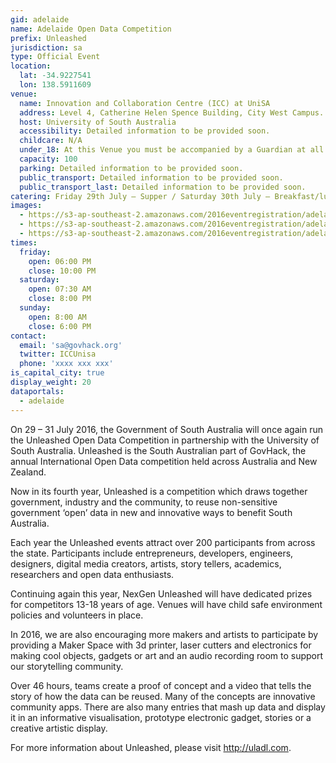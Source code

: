 ```yaml
---
gid: adelaide
name: Adelaide Open Data Competition
prefix: Unleashed 
jurisdiction: sa
type: Official Event
location:
  lat: -34.9227541
  lon: 138.5911609
venue:
  name: Innovation and Collaboration Centre (ICC) at UniSA
  address: Level 4, Catherine Helen Spence Building, City West Campus. Enter off Fenn Place
  host: University of South Australia
  accessibility: Detailed information to be provided soon.
  childcare: N/A
  under_18: At this Venue you must be accompanied by a Guardian at all times.
  capacity: 100
  parking: Detailed information to be provided soon.
  public_transport: Detailed information to be provided soon.
  public_transport_last: Detailed information to be provided soon.
catering: Friday 29th July – Supper / Saturday 30th July – Breakfast/lunch/tea / Sunday 31st – Breakfast/lunch
images:
  - https://s3-ap-southeast-2.amazonaws.com/2016eventregistration/adelaide/ICC_021115_010.jpg
  - https://s3-ap-southeast-2.amazonaws.com/2016eventregistration/adelaide/ICC_021115_024.jpg
  - https://s3-ap-southeast-2.amazonaws.com/2016eventregistration/adelaide/ICCeventByCathLeo-147.jpg
times:
  friday:
    open: 06:00 PM
    close: 10:00 PM
  saturday:
    open: 07:30 AM
    close: 8:00 PM
  sunday:
    open: 8:00 AM
    close: 6:00 PM
contact:
  email: 'sa@govhack.org'
  twitter: ICCUnisa
  phone: 'xxxx xxx xxx'
is_capital_city: true
display_weight: 20
dataportals:
  - adelaide
---
```


On 29 – 31 July 2016, the Government of South Australia will once again run the Unleashed Open Data Competition in partnership with the University of South Australia. Unleashed is the South Australian part of GovHack, the annual International Open Data competition held across Australia and New Zealand. 

Now in its fourth year, Unleashed is a competition which draws together government, industry and the community, to reuse non-sensitive government ‘open’ data in new and innovative ways to benefit South Australia. 

Each year the Unleashed events attract over 200 participants from across the state. Participants include entrepreneurs, developers, engineers, designers, digital media creators, artists, story tellers, academics, researchers and open data enthusiasts. 

Continuing again this year, NexGen Unleashed will have dedicated prizes for competitors 13-18 years of age. Venues will have child safe environment policies and volunteers in place.

In 2016, we are also encouraging more makers and artists to participate by providing a Maker Space with 3d printer, laser cutters and electronics for making cool objects, gadgets or art and an audio recording room to support our storytelling community.

Over 46 hours, teams create a proof of concept and a video that tells the story of how the data can be reused. Many of the concepts are innovative community apps. There are also many entries that mash up data and display it in an informative visualisation, prototype electronic gadget, stories or a creative artistic display. 

For more information about Unleashed, please visit http://uladl.com. 